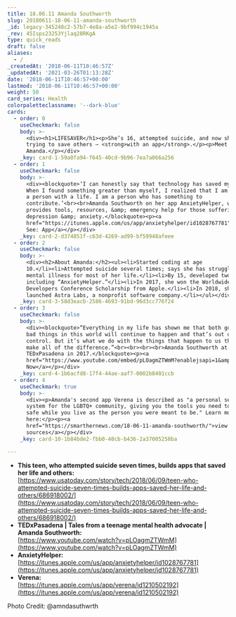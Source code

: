 ```yaml
---
title: 18.06.11 Amanda Southworth
slug: 20180611-18-06-11-amanda-southworth
_id: legacy-345248c2-57b7-4e8a-a5e2-9bf994c1945a
_rev: 45Isps23253Yjlaq28RKgA
type: quick_reads
draft: false
aliases:
  - /
_createdAt: '2018-06-11T10:46:57Z'
_updatedAt: '2021-03-26T01:13:28Z'
date: '2018-06-11T10:46:57+00:00'
lastmod: '2018-06-11T10:46:57+00:00'
weight: 50
card_series: Health
colorpaletteclassname: '--dark-blue'
cards:
  - order: 0
    useCheckmark: false
    body: >-
      <div><h1>LIFESAVER</h1><p>She’s 16, attempted suicide, and now she’s
      trying to save others – <strong>with an app</strong>.</p><p>Meet
      Amanda.</p></div>
    _key: card-1-59a0fa94-f645-40cd-9b96-7ea7a066a256
  - order: 1
    useCheckmark: false
    body: >-
      <div><blockquote>‘I can honestly say that technology has saved my life.
      When I found something greater than myself, I realized that I am not just
      a person with a life. I am a person who has something to
      contribute.’<br><br>Amanda Southworth on her app AnxietyHelper, which
      provides tools, resources, &amp; emergency help for those suffering with
      depression &amp; anxiety.</blockquote><p><a
      href="https://itunes.apple.com/us/app/anxietyhelper/id1028767781">Click to
      See: App</a></p></div>
    _key: card-2-d374851f-c63d-4269-ad99-bf59948afeee
  - order: 2
    useCheckmark: false
    body: >-
      <div><h2>About Amanda:</h2><ul><li>Started coding at age
      10.</li><li>Attempted suicide several times; says she has struggled with
      mental illness for most of her life.</li><li>By 15, developed two apps,
      including “AnxietyHelper.”</li><li>In 2017, she won the Worldwide
      Developers Conference Scholarship from Apple.</li><li>In 2018, she
      launched Astra Labs, a nonprofit software company.</li></ul></div>
    _key: card-3-58d3eacb-2586-4693-91bd-96d3cc776f24
  - order: 3
    useCheckmark: false
    body: >-
      <div><blockquote>“Everything in my life has shown me that both good and
      bad things in this world will continue to happen and that’s out of our
      control. But it’s what we do with the things that happen to us that can
      make all of the difference.”<br><br><br><br>Amanda Southworth at
      TEDxPasadena in 2017.</blockquote><p><a
      href="https://www.youtube.com/embed/pLOagmZTWmM?enablejsapi=1&amp;autoplay=1&amp;rel=0">Watch
      Now</a></p></div>
    _key: card-4-1b6acfd8-17f4-44ae-aaf7-0002b8401ccb
  - order: 4
    useCheckmark: true
    body: >-
      <div><p>Amanda's second app Verena is described as "a personal security
      system for the LGBTQ+ community, giving you the tools you need to keep you
      safe while you live as the person you were meant to be." Learn more
      here:</p><p><a
      href="https://smarthernews.com/18-06-11-amanda-southworth/">view
      sources</a></p></div>
    _key: card-10-1b84bde2-fbb0-40cb-b436-2a37005258ba

---
```

* **This teen, who attempted suicide seven times, builds apps that saved her life and others:**  
[https://www.usatoday.com/story/tech/2018/06/09/teen-who-attempted-suicide-seven-times-builds-apps-saved-her-life-and-others/686918002/](https://www.usatoday.com/story/tech/2018/06/09/teen-who-attempted-suicide-seven-times-builds-apps-saved-her-life-and-others/686918002/)
* **TEDxPasadena | Tales from a teenage mental health advocate | Amanda Southworth:**  
[https://www.youtube.com/watch?v=pLOagmZTWmM](https://www.youtube.com/watch?v=pLOagmZTWmM)
* **AnxietyHelper:**  
[https://itunes.apple.com/us/app/anxietyhelper/id1028767781](https://itunes.apple.com/us/app/anxietyhelper/id1028767781)
* **Verena:**  
[https://itunes.apple.com/us/app/verena/id1210502192](https://itunes.apple.com/us/app/verena/id1210502192)

Photo Credit: @amndasuthwrth
